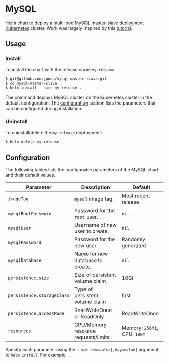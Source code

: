 # MySQL

[Helm](https://helm.sh/) chart to deploy a multi-pod MySQL master-slave deployment [Kubernetes](http://kubernetes.io) cluster. Work was largely inspired by this [tutorial](https://kubernetes.io/docs/tutorials/stateful-application/run-replicated-stateful-application/).

## Usage

### Install 

To install the chart with the release name `my-release`:

```bash
$ git@github.com:jpoon/mysql-master-slave.git
$ cd mysql-master-slave
$ helm install --name my-release .
```

The command deploys MySQL cluster on the Kubernetes cluster in the default configuration. The [configuration](#configuration) section lists the parameters that can be configured during installation.

### Uninstall

To uninstall/delete the `my-release` deployment:

```bash
$ helm delete my-release
```

## Configuration

The following tables lists the configurable parameters of the MySQL chart and their default values.

| Parameter                  | Description                        | Default                                                    |
| -----------------------    | ---------------------------------- | ---------------------------------------------------------- |
| `imageTag`                 | `mysql` image tag.                 | Most recent release                                        |
| `mysqlRootPassword`        | Password for the `root` user.      | `nil`                                                      |
| `mysqlUser`                | Username of new user to create.    | `nil`                                                      |
| `mysqlPassword`            | Password for the new user.         | Randomly generated                                         |
| `mysqlDatabase`            | Name for new database to create.   | `nil`                                                      |
| `persistence.size`         | Size of persistent volume claim    | 10Gi
| `persistence.storageClass` | Type of persistent volume claim    | fast
| `persistence.accessMode`   | ReadWriteOnce or ReadOnly          | ReadWriteOnce                                              |
| `resources`                | CPU/Memory resource requests/limits | Memory: `256Mi`, CPU: `100m`                              |

Specify each parameter using the `--set key=value[,key=value]` argument to `helm install`. For example,
